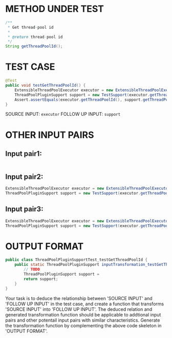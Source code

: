 # METHOD UNDER TEST
```java
/**
 * Get thread-pool id
 *
 * @return thread-pool id
 */
String getThreadPoolId();

```


# TEST CASE
```java
@Test
public void testGetThreadPoolId() {
    ExtensibleThreadPoolExecutor executor = new ExtensibleThreadPoolExecutor("test", manager, 5, 5, 1000L, TimeUnit.MILLISECONDS, new ArrayBlockingQueue<>(1), Thread::new, new ThreadPoolExecutor.AbortPolicy());
    ThreadPoolPluginSupport support = new TestSupport(executor.getThreadPoolId(), executor, manager);
    Assert.assertEquals(executor.getThreadPoolId(), support.getThreadPoolId());
}

```
SOURCE INPUT: `executor`
FOLLOW UP INPUT: `support`


# OTHER INPUT PAIRS 
## Input pair1:
```java

```

## Input pair2:
```java
ExtensibleThreadPoolExecutor executor = new ExtensibleThreadPoolExecutor("test", manager, 5, 5, 1000L, TimeUnit.MILLISECONDS, new ArrayBlockingQueue<>(1), Thread::new, new ThreadPoolExecutor.AbortPolicy());
ThreadPoolPluginSupport support = new TestSupport(executor.getThreadPoolId(), executor, manager);
```

## Input pair3:
```java
ExtensibleThreadPoolExecutor executor = new ExtensibleThreadPoolExecutor("new-test", manager, 10, 10, 2000L, TimeUnit.MILLISECONDS, new ArrayBlockingQueue<>(1), Thread::new, new ThreadPoolExecutor.AbortPolicy());
ThreadPoolPluginSupport support = new TestSupport(executor.getThreadPoolId(), executor, manager);
```



# OUTPUT FORMAT
```java
public class ThreadPoolPluginSupportTest_testGetThreadPoolId {
    public static ThreadPoolPluginSupport inputTransformation_testGetThreadPoolId(ExtensibleThreadPoolExecutor executor)  {
        // TODO
        ThreadPoolPluginSupport support = 
		return support;
    }
}
```
Your task is to deduce the relationship between 'SOURCE INPUT' and 'FOLLOW UP INPUT' in the test case, and create a function that transforms 'SOURCE INPUT' into 'FOLLOW UP INPUT'.
The deduced relation and generated transformation function should be applicable to addtional input pairs and other potentail input pairs with similar characteristics.
Generate the transformation function by complementing the above code skeleton in 'OUTPUT FORMAT'.